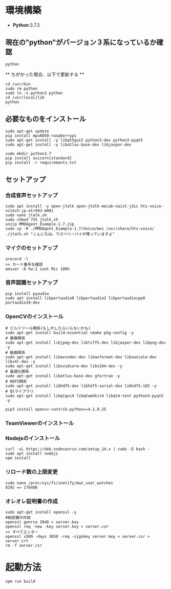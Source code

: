 # 環境構築
- **Python**:3.7.3
## 現在の"python"がバージョン３系になっているか確認
```
python
```
** ちがかった場合、以下で更新する **
```
cd /usr/bin
sudo rm python
sudo ln -s python3 python
cd /usr/local/lib
python
```

## 必要なものをインストール
```
sudo apt-get update
pip install mpu6050-raspberrypi
sudo apt-get install -y libqt5gui5 python3-dev python3-pyqt5
sudo apt-get install -y libatlas-base-dev libjasper-dev
```

```
sudo mkdir python3.7
pip install uvicorn[standard]
pip install -r requirements.txt
```


## セットアップ
### 合成音声セットアップ
```
sudo apt install -y open-jtalk open-jtalk-mecab-naist-jdic hts-voice-nitech-jp-atr503-m001
sudo nano jtalk.sh
sudo chmod 755 jtalk.sh
unzip MMDAgent_Example-1.7.zip
sudo cp -R ./MMDAgent_Example-1.7/Voice/mei /usr/share/hts-voice/
./jtalk.sh "こんにちは。ラズベリーパイが喋っていますよ"
```

### マイクのセットアップ
```
arecord -l
>> カード番号を確認
amixer -D hw:1 sset Mic 100%
```

### 音声認識セットアップ
```
pip install pyaudio
sudo apt install libportaudio0 libportaudio2 libportaudiocpp0 portaudio19-dev
```

### OpenCVのインストール
```
# ビルドツール関係(もしかしたらいらないかも)
sudo apt-get install build-essential cmake pkg-config -y
# 画像関係
sudo apt-get install libjpeg-dev libtiff5-dev libjasper-dev libpng-dev -y
# 動画関係
sudo apt-get install libavcodec-dev libavformat-dev libswscale-dev libv4l-dev -y
sudo apt-get install libxvidcore-dev libx264-dev -y
# 最適化関係
sudo apt-get install libatlas-base-dev gfortran -y
# HDF5関係
sudo apt-get install libhdf5-dev libhdf5-serial-dev libhdf5-103 -y
# Qtライブラリ
sudo apt-get install libqtgui4 libqtwebkit4 libqt4-test python3-pyqt5 -y

pip3 install opencv-contrib-python==4.1.0.25
```

### TeamViewerのインストール

### Nodejsのインストール
```
curl -sL https://deb.nodesource.com/setup_14.x | sudo -E bash -
sudo apt install nodejs
npm install
```

### リロード数の上限変更
```
sudo nano /proc/sys/fs/inotify/max_user_watches
8192 => 178400
```

### オレオレ証明書の作成
```
sudo apt-get install openssl -y
#秘密鍵の作成
openssl genrsa 2048 > server.key
openssl req -new -key server.key > server.csr
>> すべてエンター
openssl x509 -days 3650 -req -signkey server.key < server.csr > server.crt
rm -f server.csr
```

# 起動方法
```
npm run build
```
